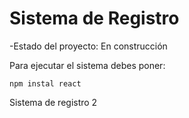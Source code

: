 <h1>Sistema de Registro</h1>

-Estado del proyecto: En construcción 

Para ejecutar el sistema debes poner:

```npm instal react```

Sistema de registro 2

